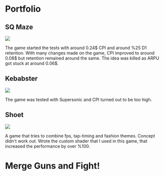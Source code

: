 # Portfolio

## SQ Maze

![](https://github.com/darknovagames/Portfolio/blob/main/SQ_Maze_Gameplay.gif)

The game started the tests with around 0.24$ CPI and around %25 D1 retention.
With many changes made on the game, CPI improved to around 0.08$ but retention remained around the same.
The idea was killed as ARPU got stuck at around 0.06$.

## Kebabster
![](https://github.com/darknovagames/Portfolio/blob/main/Kebabster_Gameplay.gif)

The game was tested with Supersonic and CPI turned out to be too high.

## Shoet
![](https://github.com/darknovagames/Portfolio/blob/main/Shoet_Gameplay.gif)

A game that tries to combine fps, tap-timing and fashion themes.
Concept didn't work out.
Wrote the custom shader that I used in this game, that increased the performance by over %100.

# Merge Guns and Fight!
